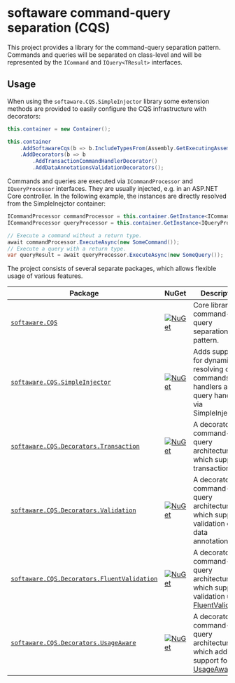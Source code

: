 # softaware command-query separation (CQS)

This project provides a library for the command-query separation pattern.
Commands and queries will be separated on class-level and will be represented by the `ICommand` and `IQuery<TResult>` interfaces.

## Usage

When using the `softaware.CQS.SimpleInjector` library some extension methods are provided to easily configure the CQS infrastructure with decorators:

```csharp
this.container = new Container();

this.container
    .AddSoftawareCqs(b => b.IncludeTypesFrom(Assembly.GetExecutingAssembly()))
    .AddDecorators(b => b
        .AddTransactionCommandHandlerDecorator()
        .AddDataAnnotationsValidationDecorators();
```

Commands and queries are executed via `ICommandProcessor` and `IQueryProcessor` interfaces. They are usually injected, e.g. in an ASP.NET Core controller. In the following example, the instances are directly resolved from the SimpleInejctor container:

```csharp
ICommandProcessor commandProcessor = this.container.GetInstance<ICommandProcessor>();
ICommandProcessor queryProcessor = this.container.GetInstance<IQueryProcessor>();

// Execute a command without a return type.
await commandProcessor.ExecuteAsync(new SomeCommand());
// Execute a query with a return type.
var queryResult = await queryProcessor.ExecuteAsync(new SomeQuery());

```

The project consists of several separate packages, which allows flexible usage of various features.

| Package | NuGet | Description |
| --- | ----- | --- |
[`softaware.CQS`](src/softaware.Cqs) | [![NuGet](https://img.shields.io/nuget/v/softaware.CQS.svg?style=flat-square)](https://www.nuget.org/packages/softaware.CQS/) | Core library for command-query separation pattern. |
[`softaware.CQS.SimpleInjector`](src/softaware.Cqs.SimpleInjector) | [![NuGet](https://img.shields.io/nuget/v/softaware.CQS.SimpleInjector.svg?style=flat-square)](https://www.nuget.org/packages/softaware.CQS.SimpleInjector/) | Adds support for dynamic resolving of commands handlers and query handlers via SimpleInjector. |
[`softaware.CQS.Decorators.Transaction`](src/softaware.Cqs.Decorators.Transaction) | [![NuGet](https://img.shields.io/nuget/v/softaware.CQS.Decorators.Transaction.svg?style=flat-square)](https://www.nuget.org/packages/softaware.CQS.Decorators.Transaction/) | A decorator for command-query architecture, which supports transactions. |
[`softaware.CQS.Decorators.Validation`](src/softaware.Cqs.Decorators.Validation) | [![NuGet](https://img.shields.io/nuget/v/softaware.CQS.Decorators.Validation.svg?style=flat-square)](https://www.nuget.org/packages/softaware.CQS.Decorators.Validation/) | A decorator for command-query architecture, which supports validation of data annotations. |
[`softaware.CQS.Decorators.FluentValidation`](src/softaware.Cqs.Decorators.FluentValidation) | [![NuGet](https://img.shields.io/nuget/v/softaware.CQS.Decorators.FluentValidation.svg?style=flat-square)](https://www.nuget.org/packages/softaware.CQS.Decorators.FluentValidation/) | A decorator for command-query architecture, which supports validation using [FluentValidation](https://fluentvalidation.net/). |
[`softaware.CQS.Decorators.UsageAware`](src/softaware.Cqs.Decorators.UsageAware) | [![NuGet](https://img.shields.io/nuget/v/softaware.CQS.Decorators.UsageAware.svg?style=flat-square)](https://www.nuget.org/packages/softaware.CQS.Decorators.UsageAware/) | A decorator for command-query architecture, which adds support for [UsageAware](https://github.com/softawaregmbh/library-usageaware). |
